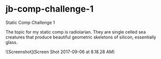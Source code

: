 # jb-comp-challenge-1
Static Comp Challenge 1

The topic for my static comp is radiolarian. They are single celled sea creatures that produce beautiful geometric skeletons of silicon, essentially glass. 

![Screenshot](Screen Shot 2017-09-06 at 8.18.28 AM)

